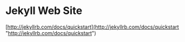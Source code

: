 

# Jekyll Web Site #
[http://jekyllrb.com/docs/quickstart](http://jekyllrb.com/docs/quickstart "http://jekyllrb.com/docs/quickstart")


